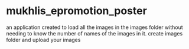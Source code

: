 # mukhlis_epromotion_poster
an application created to load all the images in the images folder without needing to know the number of names of the images in it.
create images folder and upload your images
